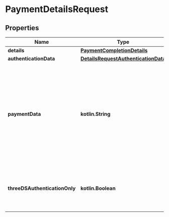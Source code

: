 
# PaymentDetailsRequest

## Properties
Name | Type | Description | Notes
------------ | ------------- | ------------- | -------------
**details** | [**PaymentCompletionDetails**](PaymentCompletionDetails.md) |  | 
**authenticationData** | [**DetailsRequestAuthenticationData**](DetailsRequestAuthenticationData.md) |  |  [optional]
**paymentData** | **kotlin.String** | Encoded payment data. For [authorizing a payment after using 3D Secure 2 Authentication-only](https://docs.adyen.com/online-payments/3d-secure/other-3ds-flows/authentication-only/#authorise-the-payment-with-adyen):  If you received &#x60;resultCode&#x60;: **AuthenticationNotRequired** in the &#x60;/payments&#x60; response, use the &#x60;threeDSPaymentData&#x60; from the same response.  If you received &#x60;resultCode&#x60;: **AuthenticationFinished** in the &#x60;/payments&#x60; response, use the &#x60;action.paymentData&#x60; from the same response. |  [optional]
**threeDSAuthenticationOnly** | **kotlin.Boolean** | Change the &#x60;authenticationOnly&#x60; indicator originally set in the &#x60;/payments&#x60; request. Only needs to be set if you want to modify the value set previously. |  [optional]



